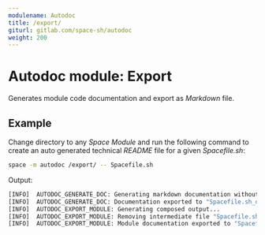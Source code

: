 ```yaml
---
modulename: Autodoc
title: /export/
giturl: gitlab.com/space-sh/autodoc
weight: 200
---
```

# Autodoc module: Export

Generates module code documentation and export as _Markdown_ file.


## Example

Change directory to any _Space Module_ and run the following command to create an auto generated technical _README_ file for a given _Spacefile.sh_:
```sh
space -m autodoc /export/ -- Spacefile.sh
```

Output:
```sh
[INFO]  AUTODOC_GENERATE_DOC: Generating markdown documentation without TOC...
[INFO]  AUTODOC_GENERATE_DOC: Documentation exported to "Spacefile.sh_doc.md"
[INFO]  AUTODOC_EXPORT_MODULE: Generating composed output...
[INFO]  AUTODOC_EXPORT_MODULE: Removing intermediate file "Spacefile.sh_doc.md"
[INFO]  AUTODOC_EXPORT_MODULE: Module documentation exported to "Spacefile.sh_README"
```
